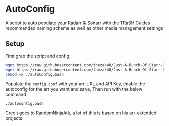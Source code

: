 # AutoConfig
A script to auto populate your Radarr & Sonarr with the TRaSH Guides recommended naming scheme as well as other media management settings

## Setup
First grab the script and config
```bash
wget https://raw.githubusercontent.com/thezak48/Just-A-Bunch-Of-Starr-Scripts/zak-dev/AutoConfig/autoConfig.bash
wget https://raw.githubusercontent.com/thezak48/Just-A-Bunch-Of-Starr-Scripts/zak-dev/AutoConfig/config.conf
chmod +x ./autoConfig.bash
```
Populate the `config.conf` with your arr URL and API Key, enable the autoconfig for the arr you want and save, Then run with the below command

```
./autoconfig.bash
```


Credit goes to RandomNinjaAtk, a lot of this is based on his arr-extended projects